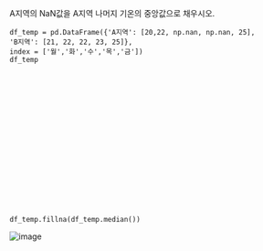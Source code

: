 A지역의 NaN값을 A지역 나머지 기온의 중앙값으로 채우시오.  <br>

```
df_temp = pd.DataFrame({'A지역': [20,22, np.nan, np.nan, 25], 
'B지역': [21, 22, 22, 23, 25]}, 
index = ['월','화','수','목','금']) 
df_temp
```



<br><br><br><br><br><br><br><br><br><br><br><br><br><br>
```
df_temp.fillna(df_temp.median())
```

![image](https://github.com/user-attachments/assets/6000805b-9f40-468b-8d9d-e5f3619cdd03)

